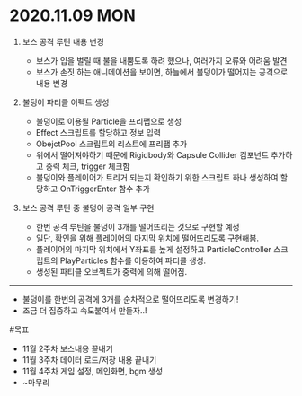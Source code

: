 # 2020.11.09 MON

1. 보스 공격 루틴 내용 변경
	- 보스가 입을 벌릴 때 불을 내뿜도록 하려 했으나, 여러가지 오류와 어려움 발견
	- 보스가 손짓 하는 애니메이션을 보이면, 하늘에서 불덩이가 떨어지는 공격으로 내용 변경
	
2. 불덩이 파티클 이펙트 생성
	- 불덩이로 이용될 Particle을 프리팹으로 생성
	- Effect 스크립트를 할당하고 정보 입력
	- ObejctPool 스크립트의 리스트에 프리팹 추가
	- 위에서 떨어져야하기 때문에 Rigidbody와 Capsule Collider 컴포넌트 추가하고 중력 체크, trigger 체크함
	- 불덩이와 플레이어가 트리거 되는지 확인하기 위한 스크립트 하나 생성하여 할당하고 OnTriggerEnter 함수 추가
	
3. 보스 공격 루틴 중 불덩이 공격 일부 구현
	- 한번 공격 루틴을 불덩이 3개를 떨어뜨리는 것으로 구현할 예정
	- 일단, 확인을 위해 플레이어의 마지막 위치에 떨어뜨리도록 구현해봄.
	- 플레이어의 마지막 위치에서 Y좌표를 높게 설정하고 ParticleController 스크립트의 PlayParticles 함수를 이용하여 파티클 생성.
	- 생성된 파티클 오브젝트가 중력에 의해 떨어짐. 

***


- 불덩이를 한번의 공격에 3개를 순차적으로 떨어뜨리도록 변경하기!
- 조금 더 집중하고 속도붙여서 만들자..!   


#목표
- 11월 2주차 보스내용 끝내기
- 11월 3주차 데이터 로드/저장 내용 끝내기
- 11월 4주차 게임 설정, 메인화면, bgm 생성
- ~마무리
